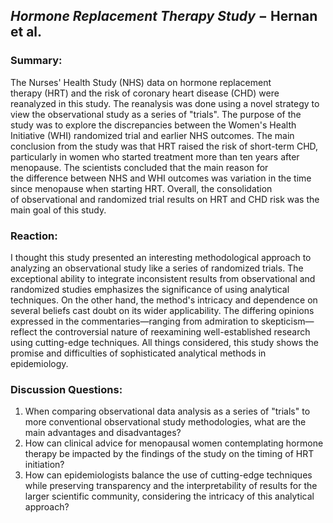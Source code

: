 ## *Hormone Replacement Therapy Study* $-$ Hernan et al.

### Summary:
The Nurses' Health Study (NHS) data on hormone replacement therapy (HRT) and the risk of coronary heart disease (CHD) were reanalyzed in this study. The reanalysis was done using a novel strategy to view the observational study as a series of "trials". The purpose of the study was to explore the discrepancies between the Women's Health Initiative (WHI) randomized trial and earlier NHS outcomes. The main conclusion from the study was that HRT raised the risk of short-term CHD, particularly in women who started treatment more than ten years after menopause. The scientists concluded that the main reason for the difference between NHS and WHI outcomes was variation in the time since menopause when starting HRT. Overall, the consolidation of observational and randomized trial results on HRT and CHD risk was the main goal of this study.

### Reaction:
I thought this study presented an interesting methodological approach to analyzing an observational study like a series of randomized trials. The exceptional ability to integrate inconsistent results from observational and randomized studies emphasizes the significance of using analytical techniques. On the other hand, the method's intricacy and dependence on several beliefs cast doubt on its wider applicability. The differing opinions expressed in the commentaries—ranging from admiration to skepticism—reflect the controversial nature of reexamining well-established research using cutting-edge techniques. All things considered, this study shows the promise and difficulties of sophisticated analytical methods in epidemiology.

### Discussion Questions:
1. When comparing observational data analysis as a series of "trials" to more conventional observational study methodologies, what are the main advantages and disadvantages?
2. How can clinical advice for menopausal women contemplating hormone therapy be impacted by the findings of the study on the timing of HRT initiation?
3. How can epidemiologists balance the use of cutting-edge techniques while preserving transparency and the interpretability of results for the larger scientific community, considering the intricacy of this analytical approach?
